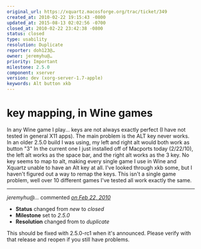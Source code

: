 ```yaml
---
original_url: https://xquartz.macosforge.org/trac/ticket/349
created_at: 2010-02-22 19:15:43 -0800
updated_at: 2015-08-13 02:02:56 -0700
closed_at: 2010-02-22 23:42:38 -0800
status: closed
type: usability
resolution: Duplicate
reporter: doh123@…
owner: jeremyhu@…
priority: Important
milestone: 2.5.0
component: xserver
version: dev (xorg-server-1.7-apple)
keywords: Alt button xkb
---
```


key mapping, in Wine games
==========================


In any Wine game I play... keys are not always exactly perfect (I have not tested in general X11 apps). The main problem is the ALT key never works. In an older 2.5.0 build I was using, my left and right alt would both work as button "3" In the current one I just installed off of Macports today (2/22/10), the left alt works as the space bar, and the right alt works as the 3 key. No key seems to map to alt, making every single game I use in Wine and Xquartz unable to have an Alt key at all. I've looked through xkb some, but I haven't figured out a way to remap the keys. This isn't a single game problem, well over 10 different games I've tested all work exactly the same.



---

*jeremyhu@…* commented *[on Feb 22, 2010](https://xquartz.macosforge.org/trac/ticket/349#comment:1 "February 22, 2010 at 11:42 PM PST")*

-   **Status** changed from *new* to *closed*
-   **Milestone** set to *2.5.0*
-   **Resolution** changed from to *duplicate*

This should be fixed with 2.5.0-rc1 when it's announced. Please verify with that release and reopen if you still have problems.



